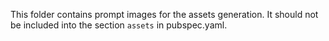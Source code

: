 This folder contains prompt images for the assets generation.
It should not be included into the section `assets` in pubspec.yaml.
